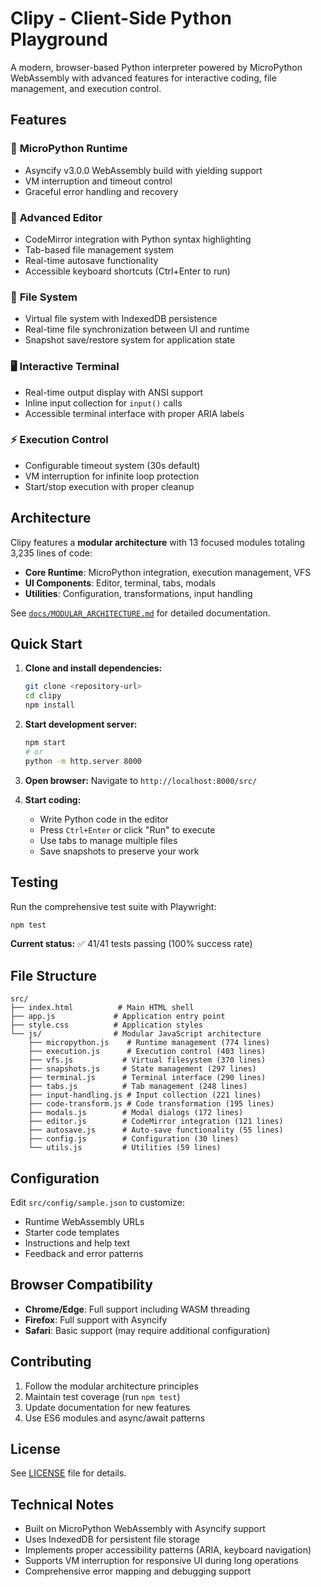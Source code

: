 # Clipy - Client-Side Python Playground

A modern, browser-based Python interpreter powered by MicroPython WebAssembly with advanced features for interactive coding, file management, and execution control.

## Features

### 🐍 **MicroPython Runtime**
- Asyncify v3.0.0 WebAssembly build with yielding support
- VM interruption and timeout control
- Graceful error handling and recovery

### 📝 **Advanced Editor**
- CodeMirror integration with Python syntax highlighting
- Tab-based file management system
- Real-time autosave functionality
- Accessible keyboard shortcuts (Ctrl+Enter to run)

### 💾 **File System**
- Virtual file system with IndexedDB persistence
- Real-time file synchronization between UI and runtime
- Snapshot save/restore system for application state

### 🖥️ **Interactive Terminal**
- Real-time output display with ANSI support
- Inline input collection for `input()` calls
- Accessible terminal interface with proper ARIA labels

### ⚡ **Execution Control**
- Configurable timeout system (30s default)
- VM interruption for infinite loop protection
- Start/stop execution with proper cleanup

## Architecture

Clipy features a **modular architecture** with 13 focused modules totaling 3,235 lines of code:

- **Core Runtime**: MicroPython integration, execution management, VFS
- **UI Components**: Editor, terminal, tabs, modals
- **Utilities**: Configuration, transformations, input handling

See [`docs/MODULAR_ARCHITECTURE.md`](docs/MODULAR_ARCHITECTURE.md) for detailed documentation.

## Quick Start

1. **Clone and install dependencies:**
   ```bash
   git clone <repository-url>
   cd clipy
   npm install
   ```

2. **Start development server:**
   ```bash
   npm start
   # or
   python -m http.server 8000
   ```

3. **Open browser:**
   Navigate to `http://localhost:8000/src/`

4. **Start coding:**
   - Write Python code in the editor
   - Press `Ctrl+Enter` or click "Run" to execute
   - Use tabs to manage multiple files
   - Save snapshots to preserve your work

## Testing

Run the comprehensive test suite with Playwright:

```bash
npm test
```

**Current status:** ✅ 41/41 tests passing (100% success rate)

## File Structure

```
src/
├── index.html          # Main HTML shell
├── app.js             # Application entry point
├── style.css          # Application styles
└── js/                # Modular JavaScript architecture
    ├── micropython.js    # Runtime management (774 lines)
    ├── execution.js      # Execution control (403 lines)
    ├── vfs.js           # Virtual filesystem (370 lines)
    ├── snapshots.js     # State management (297 lines)
    ├── terminal.js      # Terminal interface (290 lines)
    ├── tabs.js          # Tab management (248 lines)
    ├── input-handling.js # Input collection (221 lines)
    ├── code-transform.js # Code transformation (195 lines)
    ├── modals.js        # Modal dialogs (172 lines)
    ├── editor.js        # CodeMirror integration (121 lines)
    ├── autosave.js      # Auto-save functionality (55 lines)
    ├── config.js        # Configuration (30 lines)
    └── utils.js         # Utilities (59 lines)
```

## Configuration

Edit `src/config/sample.json` to customize:

- Runtime WebAssembly URLs
- Starter code templates
- Instructions and help text
- Feedback and error patterns

## Browser Compatibility

- **Chrome/Edge**: Full support including WASM threading
- **Firefox**: Full support with Asyncify
- **Safari**: Basic support (may require additional configuration)

## Contributing

1. Follow the modular architecture principles
2. Maintain test coverage (run `npm test`)
3. Update documentation for new features
4. Use ES6 modules and async/await patterns

## License

See [LICENSE](LICENSE) file for details.

## Technical Notes

- Built on MicroPython WebAssembly with Asyncify support
- Uses IndexedDB for persistent file storage
- Implements proper accessibility patterns (ARIA, keyboard navigation)
- Supports VM interruption for responsive UI during long operations
- Comprehensive error mapping and debugging support
